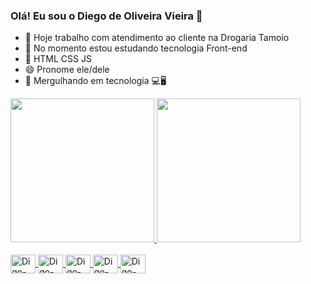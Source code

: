 ### Olá! Eu sou o Diego de Oliveira Vieira 👋

- 🔭 Hoje trabalho com atendimento ao cliente na Drogaria Tamoio
- 🌱 No momento estou estudando  tecnologia  Front-end
- 👯  HTML  CSS   JS
- 😄 Pronome ele/dele
- 💬 Mergulhando em tecnologia 💻🖥 
<div>
  <a href='https://github.com/diegodeovieira'>
  <img height="230em" src="https://github-readme-stats.vercel.app/api?username=diegodeovieira&show=reviews,discussions_started,discussions_answered,prs_merged,prs_merged_percentage&show_icons=true&theme=dracula"/>
  <img height="230em" src="https://github-readme-stats.vercel.app/api/top-langs/?username=diegodeovieira&size_weight=0.5&count_weight=0.5&theme=dracula"/>
</div>
<div style="display: inline_block"> <br/>
<img align="center" alt="Digo-HTML" height="30" width="40" src="https://cdn.jsdelivr.net/gh/devicons/devicon@latest/icons/html5/html5-original.svg"/> 
<img align="center" alt="Digo-HTML" height="30" width="40" src="https://cdn.jsdelivr.net/gh/devicons/devicon@latest/icons/css3/css3-original.svg"/>
<img align="center" alt="Digo-HTML" height="30" width="40" src="https://cdn.jsdelivr.net/gh/devicons/devicon@latest/icons/javascript/javascript-original.svg"/>
<img align="center" alt="Digo-HTML" height="30" width="40" src="https://cdn.jsdelivr.net/gh/devicons/devicon@latest/icons/python/python-original.svg" />
<img align="center" alt="Digo-HTML" height="30" width="40" src="https://cdn.jsdelivr.net/gh/devicons/devicon@latest/icons/jupyter/jupyter-original-wordmark.svg"/>
</div>
<!--
**diegodeovieira/diegodeovieira** is a ✨ _special_ ✨ repository because its `README.md` (this file) appears on your GitHub profile.
Here are some ideas to get you started:
- 🤔 I’m looking for help with ...
- 📫 How to reach me: ...
- ⚡ Fun fact: ...
-->
